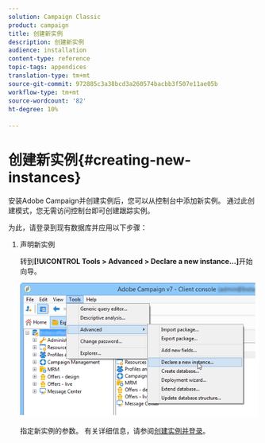 ```yaml
---
solution: Campaign Classic
product: campaign
title: 创建新实例
description: 创建新实例
audience: installation
content-type: reference
topic-tags: appendices
translation-type: tm+mt
source-git-commit: 972885c3a38bcd3a260574bacbb3f507e11ae05b
workflow-type: tm+mt
source-wordcount: '82'
ht-degree: 10%

---
```



# 创建新实例{#creating-new-instances}

安装Adobe Campaign并创建实例后，您可以从控制台中添加新实例。 通过此创建模式，您无需访问控制台即可创建跟踪实例。

为此，请登录到现有数据库并应用以下步骤：

1. 声明新实例

   转到&#x200B;**[!UICONTROL Tools > Advanced > Declare a new instance...]**&#x200B;开始向导。

   ![](assets/s_ncs_install_declare_instance_menu.png)

   指定新实例的参数。 有关详细信息，请参阅[创建实例并登录](../../installation/using/creating-an-instance-and-logging-on.md)。


